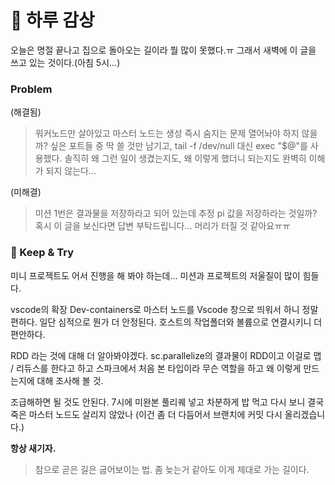 # 🌅 하루 감상
오늘은 명절 끝나고 집으로 돌아오는 길이라 뭘 많이 못했다.ㅠ
그래서 새벽에 이 글을 쓰고 있는 것이다.(아침 5시...)

### Problem
(해결됨) 
> 워커노드만 살아있고 마스터 노드는 생성 즉시 숨지는 문제
열어놔야 하지 않을까? 싶은 포트들 중 딱 쓸 것만 남기고, tail -f /dev/null 대신 exec "$@"를 사용했다.
솔직히 왜 그런 일이 생겼는지도, 왜 이렇게 했더니 되는지도 완벽히 이해가 되지 않는다...

(미해결) 
> 미션 1번은 결과물을 저장하라고 되어 있는데 추정 pi 값을 저장하라는 것일까? 혹시 이 글을 보신다면 답변 부탁드립니다... 머리가 터질 것 같아요ㅠㅠ



### 💾 Keep & Try
미니 프로젝트도 어서 진행을 해 봐야 하는데... 
미션과 프로젝트의 저울질이 많이 힘들다.

vscode의 확장 Dev-containers로 마스터 노드를 Vscode 창으로 띄워서 하니 정말 편하다.
일단 심적으로 뭔가 더 안정된다.
호스트의 작업폴더와 볼륨으로 연결시키니 더 편안하다.

RDD 라는 것에 대해 더 알아봐야겠다.
sc.parallelize의 결과물이 RDD이고 이걸로 맵 / 리듀스를 한다고 하고 스파크에서 처음 본 타입이라 무슨 역할을 하고 왜 이렇게 만드는지에 대해 조사해 볼 것.

조급해하면 될 것도 안된다.
7시에 미완본 풀리퀘 넣고 차분하게 밥 먹고 다시 보니 결국 죽은 마스터 노드도 살리지 않았나
(이건 좀 더 다듬어서 브랜치에 커밋 다시 올리겠습니다.)

**항상 새기자.**
> 참으로 곧은 길은 굽어보이는 법.
> 좀 늦는거 같아도 이게 제대로 가는 길이다.